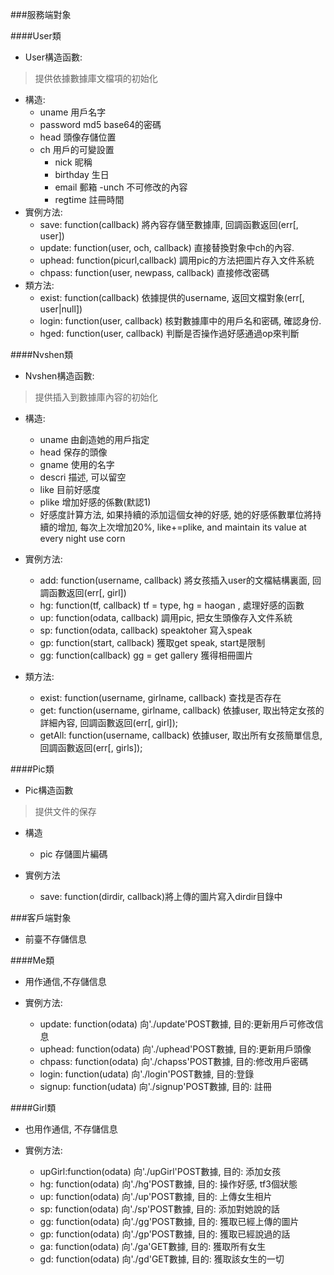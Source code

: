 ###服務端對象

####User類

- User構造函數:

> 提供依據數據庫文檔項的初始化

- 構造:
  - uname 用戶名字
  - password md5 base64的密碼
  - head 頭像存儲位置
  - ch 用戶的可變設置
    - nick 昵稱
    - birthday 生日
    - email 郵箱
  -unch 不可修改的內容
    - regtime 註冊時間
- 實例方法:
  - save: function(callback) 將內容存儲至數據庫, 回調函數返回(err[, user])
  - update: function(user, och, callback) 直接替換對象中ch的內容.
  - uphead: function(picurl,callback) 調用pic的方法把圖片存入文件系統
  - chpass: function(user, newpass, callback) 直接修改密碼
- 類方法:
  - exist: function(callback) 依據提供的username, 返回文檔對象(err[, user|null])
  - login: function(user, callback) 核對數據庫中的用戶名和密碼, 確認身份.
  - hged: function(user, callback) 判斷是否操作過好感通過op來判斷



####Nvshen類

- Nvshen構造函數:

> 提供插入到數據庫內容的初始化

- 構造:
  - uname 由創造她的用戶指定
  - head 保存的頭像
  - gname 使用的名字
  - descri 描述, 可以留空
  - like 目前好感度
  - plike 增加好感的係數(默認1)
  - 好感度計算方法, 如果持續的添加這個女神的好感, 她的好感係數單位將持續的增加,
  每次上次增加20%, like+=plike, and maintain its value at every night
  use corn

- 實例方法:
  - add: function(username, callback) 將女孩插入user的文檔結構裏面, 回調函數返回(err[, girl])
  - hg: function(tf, callback) tf = type, hg = haogan , 處理好感的函數
  - up: function(odata, callback) 調用pic, 把女生頭像存入文件系統
  - sp: function(odata, callback) speaktoher 寫入speak
  - gp: function(start, callback) 獲取get speak, start是限制
  - gg: function(callback) gg = get gallery 獲得相冊圖片
- 類方法:
  - exist: function(username, girlname, callback) 查找是否存在
  - get: function(username, girlname, callback) 依據user, 取出特定女孩的詳細內容, 回調函數返回(err[, girl]);
  - getAll: function(username, callback) 依據user, 取出所有女孩簡單信息, 回調函數返回(err[, girls]);

####Pic類

- Pic構造函數

> 提供文件的保存

- 構造
  - pic 存儲圖片編碼

- 實例方法
  - save: function(dirdir, callback)將上傳的圖片寫入dirdir目錄中





###客戶端對象

- 前臺不存儲信息

####Me類

- 用作通信,不存儲信息

- 實例方法:
  - update: function(odata) 向'./update'POST數據, 目的:更新用戶可修改信息
  - uphead: function(odata) 向'./uphead'POST數據, 目的:更新用戶頭像
  - chpass: function(odata) 向'./chapss'POST數據, 目的:修改用戶密碼
  - login: function(udata) 向'./login'POST數據, 目的:登錄
  - signup: function(udata) 向'./signup'POST數據, 目的: 註冊



####Girl類

- 也用作通信, 不存儲信息

- 實例方法:
  - upGirl:function(odata) 向'./upGirl'POST數據, 目的: 添加女孩
  - hg: function(odata) 向'./hg'POST數據, 目的: 操作好感, tf3個狀態
  - up: function(odata) 向'./up'POST數據, 目的: 上傳女生相片
  - sp: function(odata) 向'./sp'POST數據, 目的: 添加對她說的話
  - gg: function(odata) 向'./gg'POST數據, 目的: 獲取已經上傳的圖片
  - gp: function(odata) 向'./gp'POST數據, 目的: 獲取已經說過的話
  - ga: function(odata) 向'./ga'GET數據, 目的: 獲取所有女生
  - gd: function(odata) 向'./gd'GET數據, 目的: 獲取該女生的一切
